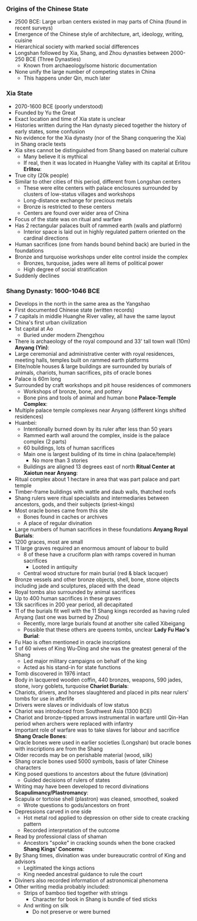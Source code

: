 ### Origins of the Chinese State
 - 2500 BCE: Large urban centers existed in may parts of China (found in recent surveys)
 - Emergence of the Chinese style of architecture, art, ideology, writing, cuisine
 - Hierarchical society with marked social differences
 - Longshan followed by Xia, Shang, and Zhou dynasties between 2000-250 BCE (Three Dynasties)
	 - Known from archaeology/some historic documentation
 - None unify the large number of competing states in China
	 - This happens under Qin, much later

### Xia State
 - 2070-1600 BCE (poorly understood)
 - Founded by Yu the Great
 - Exact location and time of Xia state is unclear
 - Histories written during the Han dynasty pieced together the history of early states, some confusion
 - No evidence for the Xia dynasty (nor of the Shang conquering the Xia) in Shang oracle texts
 - Xia sites cannot be distinguished from Shang based on material culture
	 - Many believe it is mythical
	 - If real, then it was located in Huanghe Valley with its capital at Erlitou
**Erlitou**:
 - True city (20k people)
 - Similar to other cities of this period, different from Longshan centers
	 - These were elite centers with palace enclosures surrounded by clusters of low-status villages and workshops
	 - Long-distance exchange for precious metals
	 - Bronze is restricted to these centers
	 - Centers are found over wider area of China
 - Focus of the state was on ritual and warfare
 - Has 2 rectangular palaces built of rammed earth (walls and platform)
	 - Interior space is laid out in highly regulated pattern oriented on the cardinal directions
 - Human sacrifices (one from hands bound behind back) are buried in the foundations
 - Bronze and turquoise workshops under elite control inside the complex
	 - Bronzes, turquoise, jades were all items of political power
	 - High degree of social stratification
 - Suddenly declines

### Shang Dynasty: 1600-1046 BCE
 - Develops in the north in the same area as the Yangshao
 - First documented Chinese state (written records)
 - 7 capitals in middle Huanghe River valley, all have the same layout
 - China's first urban civilization
 - 1st capital at Ao
	 - Buried under modern Zhengzhou
 - There is archaeology of the royal compound and 33' tall town wall (10m)
**Anyang (Yin)**:
 - Large ceremonial and administrative center with royal residences, meeting halls, temples built on rammed earth platforms
 - Elite/noble houses & large buildings are surrounded by burials of animals, chariots, human sacrifices, pits of oracle bones
 - Palace is 60m long
 - Surrounded by craft workshops and pit house residences of commoners
	 - Workshops of bronze, bone, and pottery
	 - Bone pins and tools of animal and human bone
**Palace-Temple Complex**:
 - Multiple palace temple complexes near Anyang (different kings shifted residences)
 - Huanbei:
	 - Intentionally burned down by its ruler after less than 50 years
	 - Rammed earth wall around the complex, inside is the palace complex (2 parts)
	 - 60 buildings, lots of human sacrifices
	 - Main one is largest building of its time in china (palace/temple)
		 - No more than 3 stories
	 - Buildings are aligned 13 degrees east of north
**Ritual Center at Xaiotun near Anyang**:
 - Ritual complex about 1 hectare in area that was part palace and part temple
 - Timber-frame buildings with wattle and daub walls, thatched roofs
 - Shang rulers were ritual specialists and intermediaries between ancestors, gods, and their subjects (priest-kings)
 - Most oracle bones came from this site
	 - Bones found in caches or archives
	 - A place of regular divination
 - Large numbers of human sacrifices in these foundations
**Anyang Royal Burials**:
 - 1200 graces, most are small
 - 11 large graves required an enormous amount of labour to build
	 - 8 of these have a cruciform plan with ramps covered in human sacrifices
		 - Looted in antiquity
	 - Central wood structure for main burial (red & black lacquer)
 - Bronze vessels and other bronze objects, shell, bone, stone objects including jade and sculptures, placed with the dead
 - Royal tombs also surrounded by animal sacrifices
 - Up to 400 human sacrifices in these graves
 - 13k sacrifices in 200 year period, all decapitated
 - 11 of the burials fit well with the 11 Shang kings recorded as having ruled Anyang (last one was burned by Zhou)
	 - Recently, more large burials found at another site called Xibeigang
	 - Possible that these others are queens tombs, unclear
**Lady Fu Hao's Burial**:
 - Fu Hao is often mentioned in oracle inscriptions
 - 1 of 60 wives of King Wu-Ding and she was the greatest general of the Shang
	 - Led major military campaigns on behalf of the king
	 - Acted as his stand-in for state functions
 - Tomb discovered in 1976 intact
 - Body in lacquered wooden coffin, 440 bronzes, weapons, 590 jades, stone, ivory goblets, turquoise
**Chariot Burials**:
 - Chariots, drivers, and horses slaughtered and placed in pits near rulers' tombs for use in afterlife
 - Drivers were slaves or individuals of low status
 - Chariot was introduced from Southwest Asia (1300 BCE)
 - Chariot and bronze-tipped arrows instrumental in warfare until Qin-Han period when archers were replaced with infantry
 - Important role of warfare was to take slaves for labour and sacrifice
**Shang Oracle Bones**:
 - Oracle bones were used in earlier societies (Longshan) but oracle bones with inscriptions are from the Shang
 - Older records may be on perishable material (wood, silk)
 - Shang oracle bones used 5000 symbols, basis of later Chinese characters
 - King posed questions to ancestors about the future (divination)
	 - Guided decisions of rulers of states
 - Writing may have been developed to record divinations
**Scapulimancy/Plastromancy**:
 - Scapula or tortoise shell (plastron) was cleaned, smoothed, soaked
	 - Wrote questions to gods/ancestors on front
 - Depressions carved in one side
	 - Hot metal rod applied to depression on other side to create cracking pattern
	 - Recorded interpretation of the outcome
 - Read by professional class of shaman 
	 - Ancestors "spoke" in cracking sounds when the bone cracked
**Shang Kings' Concerns**:
 - By Shang times, divination was under bureaucratic control of King and advisors
	 - Legitimated the kings actions
	 - King needed ancestral guidance to rule the court
 - Diviners also recorded information of astronomical phenomena
 - Other writing media probably included:
	 - Strips of bamboo tied together with strings
		 - Character for book in Shang is bundle of tied sticks
	 - And writing on silk
		 - Do not preserve or were burned
